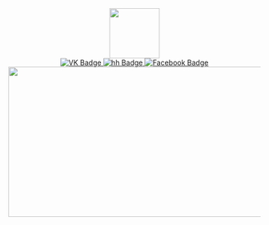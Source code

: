 <div id="header" align="center">
  <img src="https://media.giphy.com/media/gw3IWyGkC0rsazTi/giphy.gif" width="100"/>
</div>
<div id="badges"align="center">
  <a href="https://vk.com/id80284002">
    <img src="https://img.shields.io/badge/VK-blue?style=for-the-badge&logo=VK&logoColor=white" alt="VK Badge"/>
  </a>
   <a href="https://hh.ru/resume/7b43d088ff002877ba0039ed1f736563726574">
    <img src="https://img.shields.io/badge/hh-red?style=for-the-badge&logo=hh&logoColor=white" alt="hh Badge"/>
  </a>
  <a href="https://www.facebook.com/profile.php?id=100001524171848">
    <img src="https://img.shields.io/badge/Facebook-blue?style=for-the-badge&logo=Facebook&logoColor=white" alt="Facebook Badge"/>
  </a>
</div>
<div align="center">
<img src="https://komarev.com/ghpvc/?username=your-github-AntonChehov78&style=flat-square&color=grey" alt=""/>
  </div>
<div align="center">
  <img src="https://media.giphy.com/media/xTiTnxpQ3ghPiB2Hp6/giphy.gif" width="600" height="300"/>
</div>
